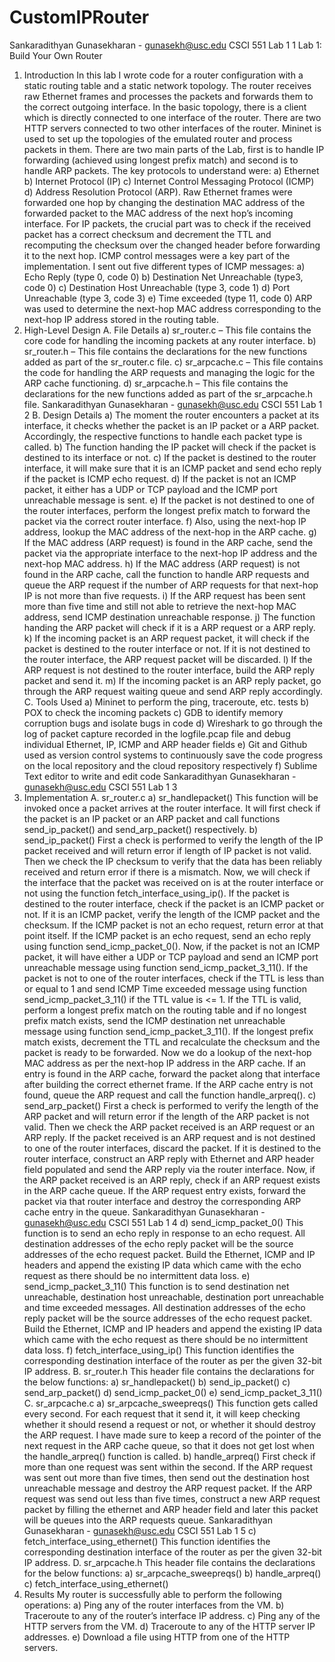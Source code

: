 # CustomIPRouter

Sankaradithyan Gunasekharan - gunasekh@usc.edu
CSCI 551 Lab 1
1
Lab 1: Build Your Own Router
1. Introduction
In this lab I wrote code for a router configuration with a static routing table and a static network topology. The router receives raw Ethernet frames and processes the packets and forwards them to the correct outgoing interface. In the basic topology, there is a client which is directly connected to one interface of the router. There are two HTTP servers connected to two other interfaces of the router. Mininet is used to set up the topologies of the emulated router and process packets in them. There are two main parts of the Lab, first is to handle IP forwarding (achieved using longest prefix match) and second is to handle ARP packets. The key protocols to understand were:
a) Ethernet
b) Internet Protocol (IP)
c) Internet Control Messaging Protocol (ICMP)
d) Address Resolution Protocol (ARP).
Raw Ethernet frames were forwarded one hop by changing the destination MAC address of the forwarded packet to the MAC address of the next hop’s incoming interface. For IP packets, the crucial part was to check if the received packet has a correct checksum and decrement the TTL and recomputing the checksum over the changed header before forwarding it to the next hop. ICMP control messages were a key part of the implementation. I sent out five different types of ICMP messages:
a) Echo Reply (type 0, code 0)
b) Destination Net Unreachable (type3, code 0)
c) Destination Host Unreachable (type 3, code 1)
d) Port Unreachable (type 3, code 3)
e) Time exceeded (type 11, code 0)
ARP was used to determine the next-hop MAC address corresponding to the next-hop IP address stored in the routing table.
2. High-Level Design
A. File Details
a) sr_router.c – This file contains the core code for handling the incoming packets at any router interface.
b) sr_router.h – This file contains the declarations for the new functions added as part of the sr_router.c file.
c) sr_arpcache.c – This file contains the code for handling the ARP requests and managing the logic for the ARP cache functioning.
d) sr_arpcache.h – This file contains the declarations for the new functions added as part of the sr_arpcache.h file.
Sankaradithyan Gunasekharan - gunasekh@usc.edu
CSCI 551 Lab 1
2
B. Design Details
a) The moment the router encounters a packet at its interface, it checks whether the packet is an IP packet or a ARP packet. Accordingly, the respective functions to handle each packet type is called.
b) The function handing the IP packet will check if the packet is destined to its interface or not.
c) If the packet is destined to the router interface, it will make sure that it is an ICMP packet and send echo reply if the packet is ICMP echo request.
d) If the packet is not an ICMP packet, it either has a UDP or TCP payload and the ICMP port unreachable message is sent.
e) If the packet is not destined to one of the router interfaces, perform the longest prefix match to forward the packet via the correct router interface.
f) Also, using the next-hop IP address, lookup the MAC address of the next-hop in the ARP cache.
g) If the MAC address (ARP request) is found in the ARP cache, send the packet via the appropriate interface to the next-hop IP address and the next-hop MAC address.
h) If the MAC address (ARP request) is not found in the ARP cache, call the function to handle ARP requests and queue the ARP request if the number of ARP requests for that next-hop IP is not more than five requests.
i) If the ARP request has been sent more than five time and still not able to retrieve the next-hop MAC address, send ICMP destination unreachable response.
j) The function handing the ARP packet will check if it is a ARP request or a ARP reply.
k) If the incoming packet is an ARP request packet, it will check if the packet is destined to the router interface or not. If it is not destined to the router interface, the ARP request packet will be discarded.
l) If the ARP request is not destined to the router interface, build the ARP reply packet and send it.
m) If the incoming packet is an ARP reply packet, go through the ARP request waiting queue and send ARP reply accordingly.
C. Tools Used
a) Mininet to perform the ping, traceroute, etc. tests
b) POX to check the incoming packets
c) GDB to identify memory corruption bugs and isolate bugs in code
d) Wireshark to go through the log of packet capture recorded in the logfile.pcap file and debug individual Ethernet, IP, ICMP and ARP header fields
e) Git and Github used as version control systems to continuously save the code progress on the local repository and the cloud repository respectively
f) Sublime Text editor to write and edit code
Sankaradithyan Gunasekharan - gunasekh@usc.edu
CSCI 551 Lab 1
3
3. Implementation
A. sr_router.c
a) sr_handlepacket()
This function will be invoked once a packet arrives at the router interface. It will first check if the packet is an IP packet or an ARP packet and call functions send_ip_packet() and send_arp_packet() respectively.
b) send_ip_packet()
First a check is performed to verify the length of the IP packet received and will return error if length of IP packet is not valid. Then we check the IP checksum to verify that the data has been reliably received and return error if there is a mismatch. Now, we will check if the interface that the packet was received on is at the router interface or not using the function fetch_interface_using_ip(). If the packet is destined to the router interface, check if the packet is an ICMP packet or not. If it is an ICMP packet, verify the length of the ICMP packet and the checksum. If the ICMP packet is not an echo request, return error at that point itself. If the ICMP packet is an echo request, send an echo reply using function send_icmp_packet_0(). Now, if the packet is not an ICMP packet, it will have either a UDP or TCP payload and send an ICMP port unreachable message using function send_icmp_packet_3_11(). If the packet is not to one of the router interfaces, check if the TTL is less than or equal to 1 and send ICMP Time exceeded message using function send_icmp_packet_3_11() if the TTL value is <= 1. If the TTL is valid, perform a longest prefix match on the routing table and if no longest prefix match exists, send the ICMP destination net unreachable message using function send_icmp_packet_3_11(). If the longest prefix match exists, decrement the TTL and recalculate the checksum and the packet is ready to be forwarded. Now we do a lookup of the next-hop MAC address as per the next-hop IP address in the ARP cache. If an entry is found in the ARP cache, forward the packet along that interface after building the correct ethernet frame. If the ARP cache entry is not found, queue the ARP request and call the function handle_arpreq().
c) send_arp_packet()
First a check is performed to verify the length of the ARP packet and will return error if the length of the ARP packet is not valid. Then we check the ARP packet received is an ARP request or an ARP reply. If the packet received is an ARP request and is not destined to one of the router interfaces, discard the packet. If it is destined to the router interface, construct an ARP reply with Ethernet and ARP header field populated and send the ARP reply via the router interface. Now, if the ARP packet received is an ARP reply, check if an ARP request exists in the ARP cache queue. If the ARP request entry exists, forward the packet via that router interface and destroy the corresponding ARP cache entry in the queue.
Sankaradithyan Gunasekharan - gunasekh@usc.edu
CSCI 551 Lab 1
4
d) send_icmp_packet_0()
This function is to send an echo reply in response to an echo request. All destination addresses of the echo reply packet will be the source addresses of the echo request packet. Build the Ethernet, ICMP and IP headers and append the existing IP data which came with the echo request as there should be no intermittent data loss.
e) send_icmp_packet_3_11()
This function is to send destination net unreachable, destination host unreachable, destination port unreachable and time exceeded messages. All destination addresses of the echo reply packet will be the source addresses of the echo request packet. Build the Ethernet, ICMP and IP headers and append the existing IP data which came with the echo request as there should be no intermittent data loss.
f) fetch_interface_using_ip()
This function identifies the corresponding destination interface of the router as per the given 32-bit IP address.
B. sr_router.h
This header file contains the declarations for the below functions:
a) sr_handlepacket()
b) send_ip_packet()
c) send_arp_packet()
d) send_icmp_packet_0()
e) send_icmp_packet_3_11()
C. sr_arpcache.c
a) sr_arpcache_sweepreqs()
This function gets called every second. For each request that it send it, it will keep checking whether it should resend a request or not, or whether it should destroy the ARP request. I have made sure to keep a record of the pointer of the next request in the ARP cache queue, so that it does not get lost when the handle_arpreq() function is called.
b) handle_arpreq()
First check if more than one request was sent within the second. If the ARP request was sent out more than five times, then send out the destination host unreachable message and destroy the ARP request packet. If the ARP request was send out less than five times, construct a new ARP request packet by filling the ethernet and ARP header field and later this packet will be queues into the ARP requests queue.
Sankaradithyan Gunasekharan - gunasekh@usc.edu
CSCI 551 Lab 1
5
c) fetch_interface_using_ethernet()
This function identifies the corresponding destination interface of the router as per the given 32-bit IP address.
D. sr_arpcache.h
This header file contains the declarations for the below functions:
a) sr_arpcache_sweepreqs()
b) handle_arpreq()
c) fetch_interface_using_ethernet()
4. Results
My router is successfully able to perform the following operations:
a) Ping any of the router interfaces from the VM.
b) Traceroute to any of the router’s interface IP address.
c) Ping any of the HTTP servers from the VM.
d) Traceroute to any of the HTTP server IP addresses.
e) Download a file using HTTP from one of the HTTP servers.
